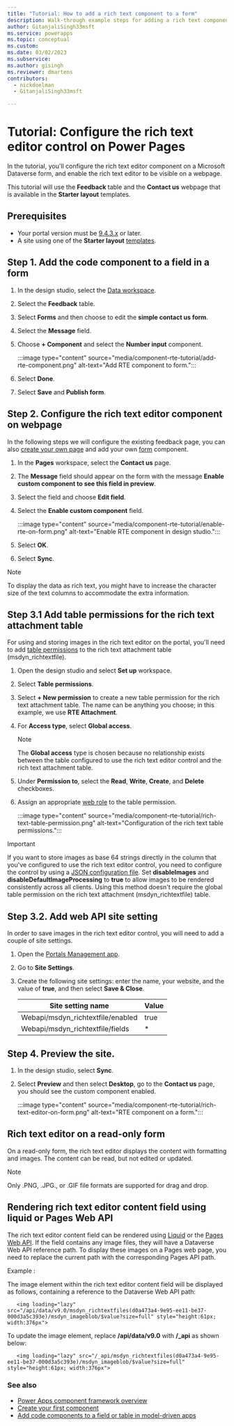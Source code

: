 ```yaml
---
title: "Tutorial: How to add a rich text component to a form"
description: Walk-through example steps for adding a rich text component to a form in Power Pages.
author: GitanjaliSingh33msft
ms.service: powerapps
ms.topic: conceptual
ms.custom: 
ms.date: 03/02/2023
ms.subservice: 
ms.author: gisingh
ms.reviewer: dmartens
contributors:
  - nickdoelman
  - GitanjaliSingh33msft

---
```


# Tutorial: Configure the rich text editor control on Power Pages 

In the tutorial, you'll configure the rich text editor component on a Microsoft Dataverse form, and enable the rich text editor to be visible on a webpage.

This tutorial will use the **Feedback** table and the **Contact us** webpage that is available in the **Starter layout** templates.

## Prerequisites

- Your portal version must be [9.4.3.x](/power-platform/released-versions/portals) or later.
- A site using one of the **Starter layout** [templates](../templates/site-design.md).

## Step 1. Add the code component to a field in a form

1. In the design studio, select the [Data workspace](../getting-started/use-data-workspace.md).

1. Select the **Feedback** table.

1. Select **Forms** and then choose to edit the **simple contact us form**.

1. Select the **Message** field.

1. Choose **+ Component** and select the **Number input** component.

    :::image type="content" source="media/component-rte-tutorial/add-rte-component.png" alt-text="Add RTE component to form.":::

1. Select **Done**.

1. Select **Save** and **Publish form**.

## Step 2. Configure the rich text editor component on webpage

In the following steps we will configure the existing feedback page, you can also [create your own page](../getting-started/first-page.md) and add your own [form](../getting-started/add-form.md) component.

1. In the **Pages** workspace, select the **Contact us** page.

1. The **Message** field should appear on the form with the message **Enable custom component to see this field in preview**.

1. Select the field and choose **Edit field**.

1. Select the **Enable custom component** field.

    :::image type="content" source="media/component-rte-tutorial/enable-rte-on-form.png" alt-text="Enable RTE component in design studio.":::

1. Select **OK**.

1. Select **Sync**.

> [!NOTE]
> To display the data as rich text, you might have to increase the character size of the text columns to accommodate the extra information.

## Step 3.1 Add table permissions for the rich text attachment table

For using and storing images in the rich text editor on the portal, you'll need to add [table permissions](../security/table-permissions.md) to the rich text attachment table (msdyn_richtextfile).

1. Open the design studio and select **Set up** workspace.

1. Select **Table permissions**.

1. Select **+ New permission** to create a new table permission for the rich text attachment table. The name can be anything you choose; in this example, we use **RTE Attachment**.

1. For **Access type**, select **Global access**.

    > [!NOTE]
    > The **Global access** type is chosen because no relationship exists between the table configured to use the rich text editor control and the rich text attachment table.

1. Under **Permission to**, select the **Read**, **Write**, **Create**, and **Delete** checkboxes.
 
1. Assign an appropriate [web role](../security/create-web-roles.md) to the table permission.

    :::image type="content" source="media/component-rte-tutorial/rich-text-table-permission.png" alt-text="Configuration of the rich text table permissions.":::

> [!IMPORTANT]
> If you want to store images as base 64 strings directly in the column that you've configured to use the rich text editor control, you need to configure the control by using a [JSON configuration file](/power-apps/maker/model-driven-apps/rich-text-editor-control#create-and-use-advanced-configuration-for-the-rich-text-editor-control). Set **disableImages** and **disableDefaultImageProcessing** to **true** to allow images to be rendered consistently across all clients. Using this method doesn't require the global table permission on the rich text attachment (msdyn_richtextfile) table.

## Step 3.2. Add web API site setting

In order to save images in the rich text editor control, you will need to add a couple of site settings.

1. Open the [Portals Management app](portal-management-app.md). 

1. Go to **Site Settings**.

1. Create the following site settings: enter the name, your website, and the value of **true**, and then select **Save & Close**.

    | Site setting name | Value |
    | - | - | 
    | Webapi/msdyn_richtextfile/enabled | true |
    | Webapi/msdyn_richtextfile/fields | * |


## Step 4. Preview the site.

1. In the design studio, select **Sync**.

1. Select **Preview** and then select **Desktop**, go to the **Contact us** page, you should see the custom component enabled.

    :::image type="content" source="media/component-rte-tutorial/rich-text-editor-on-form.png" alt-text="RTE component on a form.":::

## Rich text editor on a read-only form

On a read-only form, the rich text editor displays the content with formatting and images. The content can be read, but not edited or updated.

> [!NOTE]
> Only .PNG, .JPG., or .GIF file formats are supported for drag and drop. 

## Rendering rich text editor content field using liquid or Pages Web API
The rich text editor content field can be rendered using [Liquid](../configure/liquid/liquid-overview.md) or the [Pages Web API](../configure/web-api-overview.md). If the field contains any image files, they will have a Dataverse Web API reference path. To display these images on a Pages web page, you need to replace the current path with the corresponding Pages API path.

Example :

The image element within the rich text editor content field will be displayed as follows, containing a reference to the Dataverse Web API path:
 ```
    <img loading="lazy" src="/api/data/v9.0/msdyn_richtextfiles(d0a473a4-9e95-ee11-be37-000d3a5c393e)/msdyn_imageblob/$value?size=full" style="height:61px; width:376px">
 ```
To update the image element, replace **/api/data/v9.0** with **/_api** as shown below:

 ```
    <img loading="lazy" src="/_api/msdyn_richtextfiles(d0a473a4-9e95-ee11-be37-000d3a5c393e)/msdyn_imageblob/$value?size=full" style="height:61px; width:376px">
 ```

### See also

- [Power Apps component framework overview](/power-apps/developer/component-framework/overview) 
- [Create your first component](/power-apps/developer/component-framework/implementing-controls-using-typescript) 
- [Add code components to a field or table in model-driven apps](/power-apps/developer/component-framework/add-custom-controls-to-a-field-or-entity)

